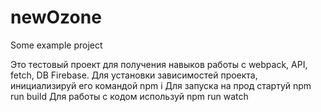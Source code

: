 # newOzone

Some example project

Это тестовый проект для получения навыков работы с webpack, API, fetch, DB Firebase.
Для установки зависимостей проекта, инициализируй его командой
npm i
Для запуска на прод стартуй
npm run build
Для работы с кодом используй
npm run watch
